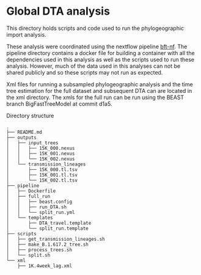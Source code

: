 # Global DTA analysis
This directory holds scripts and code used to run the phylogeographic import analysis.

These analysis were coordinated using the nextflow pipeline [bft-nf](https://github.com/jtmccr1/bft-nf/releases/tag/v0.0.1). The pipeline directory contains a docker file for building a container with all the dependencies used in this analysis as well as the scripts used to run these analysis. However, much of the  data used in this analyses can not be shared publicly and so these scripts may not run as expected.

Xml files for running a subsampled phylogeographic analysis and the time tree estimation for the full dataset and subsequent DTA can are located in the xml directory. The xmls for the full run can be run using the BEAST branch BigFastTreeModel at commit d1a5.

Directory structure
```
.
├── README.md
├── outputs
│   ├── input_trees
│   │   ├── 15K_000.nexus
│   │   ├── 15K_001.nexus
│   │   └── 15K_002.nexus
│   └── transmission_lineages
│       ├── 15K_000.tl.tsv
│       ├── 15K_001.tl.tsv
│       └── 15K_002.tl.tsv
├── pipeline
│   ├── Dockerfile
│   ├── full_run
│   │   ├── beast.config
│   │   ├── run_DTA.sh
│   │   └── split_run.yml
│   └── templates
│       ├── DTA_travel.template
│       └── split_run.template
├── scripts
│   ├── get_transmission_lineages.sh
│   ├── make_B.1.617.2_tree.sh
│   ├── process_trees.sh
│   └── split.sh
└── xml
    ├── 1K.4week_lag.xml
```
